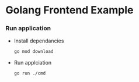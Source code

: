 # Golang Frontend Example

### Run application

- Install dependancies

  ```bash
  go mod download
  ```

- Run applciation
  ```bash
  go run ./cmd
  ```
